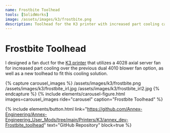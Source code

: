 ```yaml
---
name: Frostbite Toolhead
tools: [SolidWorks]
image: /assets/images/k3/frostbite.png
description: Toolhead for the K3 printer with increased part cooling capacity.
---
```


# Frostbite Toolhead

I designed a fan duct for the [K3 printer](/projects/02-k3) that utilizes a 4028
axial server fan for increased part cooling over the previous dual 4010 blower
fan option, as well as a new toolhead to fit this cooling solution.

{% capture carousel_images %}
/assets/images/k3/frostbite.png
/assets/images/k3/frostbite_irl.jpg
/assets/images/k3/frostbite_irl2.jpg
{% endcapture %}
{% include elements/carousel-figure.html images=carousel_images ride="carousel" caption="Frostbite Toolhead" %}

{% include elements/button.html link="https://github.com/Annex-Engineering/Annex-Engineering_User_Mods/tree/main/Printers/K3/annex_dev-Frostbite_toolhead" text="GitHub Repository" block=true %}
